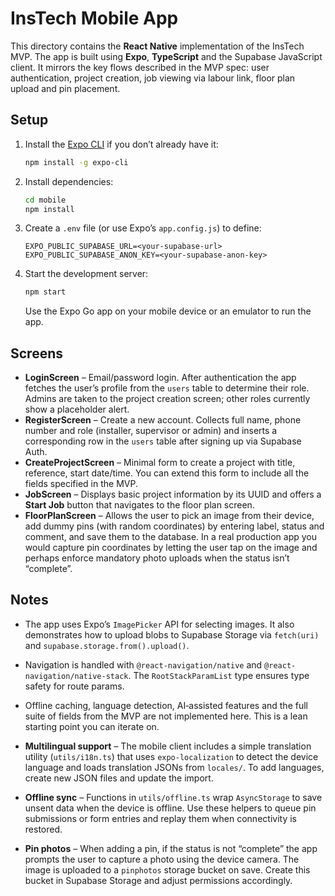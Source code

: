 # InsTech Mobile App

This directory contains the **React Native** implementation of the InsTech MVP.  The app is built using **Expo**, **TypeScript** and the Supabase JavaScript client.  It mirrors the key flows described in the MVP spec: user authentication, project creation, job viewing via labour link, floor plan upload and pin placement.

## Setup

1. Install the [Expo CLI](https://docs.expo.dev/get-started/installation/) if you don’t already have it:

   ```bash
   npm install -g expo-cli
   ```

2. Install dependencies:

   ```bash
   cd mobile
   npm install
   ```

3. Create a `.env` file (or use Expo’s `app.config.js`) to define:

   ```
   EXPO_PUBLIC_SUPABASE_URL=<your-supabase-url>
   EXPO_PUBLIC_SUPABASE_ANON_KEY=<your-supabase-anon-key>
   ```

4. Start the development server:

   ```bash
   npm start
   ```

   Use the Expo Go app on your mobile device or an emulator to run the app.

## Screens

* **LoginScreen** – Email/password login.  After authentication the app fetches the user’s profile from the `users` table to determine their role.  Admins are taken to the project creation screen; other roles currently show a placeholder alert.
* **RegisterScreen** – Create a new account.  Collects full name, phone number and role (installer, supervisor or admin) and inserts a corresponding row in the `users` table after signing up via Supabase Auth.
* **CreateProjectScreen** – Minimal form to create a project with title, reference, start date/time.  You can extend this form to include all the fields specified in the MVP.
* **JobScreen** – Displays basic project information by its UUID and offers a **Start Job** button that navigates to the floor plan screen.
* **FloorPlanScreen** – Allows the user to pick an image from their device, add dummy pins (with random coordinates) by entering label, status and comment, and save them to the database.  In a real production app you would capture pin coordinates by letting the user tap on the image and perhaps enforce mandatory photo uploads when the status isn’t “complete”.

## Notes

* The app uses Expo’s `ImagePicker` API for selecting images.  It also demonstrates how to upload blobs to Supabase Storage via `fetch(uri)` and `supabase.storage.from().upload()`.
* Navigation is handled with `@react-navigation/native` and `@react-navigation/native-stack`.  The `RootStackParamList` type ensures type safety for route params.
* Offline caching, language detection, AI‑assisted features and the full suite of fields from the MVP are not implemented here.  This is a lean starting point you can iterate on.

* **Multilingual support** – The mobile client includes a simple translation utility (`utils/i18n.ts`) that uses `expo-localization` to detect the device language and loads translation JSONs from `locales/`.  To add languages, create new JSON files and update the import.

* **Offline sync** – Functions in `utils/offline.ts` wrap `AsyncStorage` to save unsent data when the device is offline.  Use these helpers to queue pin submissions or form entries and replay them when connectivity is restored.

* **Pin photos** – When adding a pin, if the status is not “complete” the app prompts the user to capture a photo using the device camera.  The image is uploaded to a `pinphotos` storage bucket on save.  Create this bucket in Supabase Storage and adjust permissions accordingly.